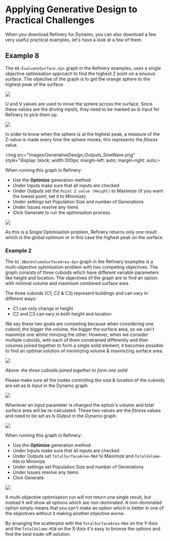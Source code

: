 # Applying Generative Design to Practical Challenges

When you download  Refinery for Dynamo, you can also download a few very useful practical examples, let's have a look at a few of them.

## Example 8

The `08-EvaluateSurface.dyn` graph in the Refinery examples, uses a single objective optimisation approach to find the highest Z point on a sinuous surface. The objective of the graph is to get the orange sphere to the highest peak of the surface.

![](../.gitbook/assets/generativedesign_sinewavesurface.png)

U and V values are used to move the sphere across the surface. Since these values are the driving inputs, they need to be marked as _Is Input_ for Refinery to pick them up.

![](../.gitbook/assets/generativedesign_inputs_sinewave.png)

In order to know when the sphere is at the highest peak, a measure of the Z-value is made every time the sphere moves, this represents the _fitness_ value.

&lt;img src="images/GenerativeDesign\_Outputs\_SineWave.png" style="display: block; width:300px; margin-left: auto; margin-right: auto;&gt;

When running this graph in Refinery:

* Use the **Optimize** generation method
* Under Inputs make sure that all inputs are checked
* Under Outputs set the `Point Z value (Height)` to Maximize \(if you want the lowest point, set it to Minimize\).  
* Under settings set Population Size and number of Generations  
* Under Issues resolve any items
* Click Generate to run the optimisation process.

![](../.gitbook/assets/generativedesign_sinewave_results.png)

As this is a Single Optimisation problem, Refinery returns only one result which is the global optimum or in this case the highest peak on the surface.

### Example 2

The `02-3BoxVolumeSurfaceArea.dyn` graph in the Refinery examples is a multi-objective optimisation problem with two competing objectives. The graph consists of three cuboids which have different variable parameters like height and location. The objectives of the graph are to find an option with minimal volume and maximum combined surface area.

The three cuboids \(C1, C2 & C3\) represent buildings and can vary in different ways:

* C1 can only change in height
* C2 and C3 can vary in both height and location

We say these two goals are competing because when considering one cuboid, the bigger the volume, the bigger the surface area, so we can't maximize one whilst minizing the other. However, when we consider multiple cuboids, with each of them constrained differently and their volumes joined together to form a single solid element, it becomes possible to find an optimal solution of minimizing volume & maximizing surface area.

![](../.gitbook/assets/generativedesign_3boxessurfacevolume.png)

_Above: the three cuboids joined together to form one solid_

Please make sure all the nodes controlling the size & location of the cuboids are set as _Is Input_ in the Dynamo graph.

![](../.gitbook/assets/generativedesign_3boxessurfacevolume_inputs.png)

Whenever an input parameter is changed the option's volume and total surface area will be re-calculated. These two values are the _fitness_ values and need to be set as _Is Output_ in the Dynamo graph.

![](../.gitbook/assets/generativedesign_3boxessurfacevolume_outputs.png)

When running this graph in Refinery:

* Use the **Optimize** generation method
* Under Inputs make sure that all inputs are checked
* Under Outputs set `TotalSurfaceArea-MAX` to Maximize and `TotalVolume-MIN` to Minimize
* Under settings set Population Size and number of Generations  
* Under Issues resolve any items
* Click Generate

![](../.gitbook/assets/generativedesign_3boxessurfacevolume_result.png)

A multi-objective optimisation run will not return one single result, but instead it will show all options which are non-dominated. A non-dominated option simply means that you can't make an option which is better in one of the objectives without it making another objective worse.

By arranging the scatterplot with the `TotalSurfaceArea-MAX` on the Y-Axis and the `TotalVolume-MIN` on the X-Axis it's easy to browse the options and find the best trade-off solution.

